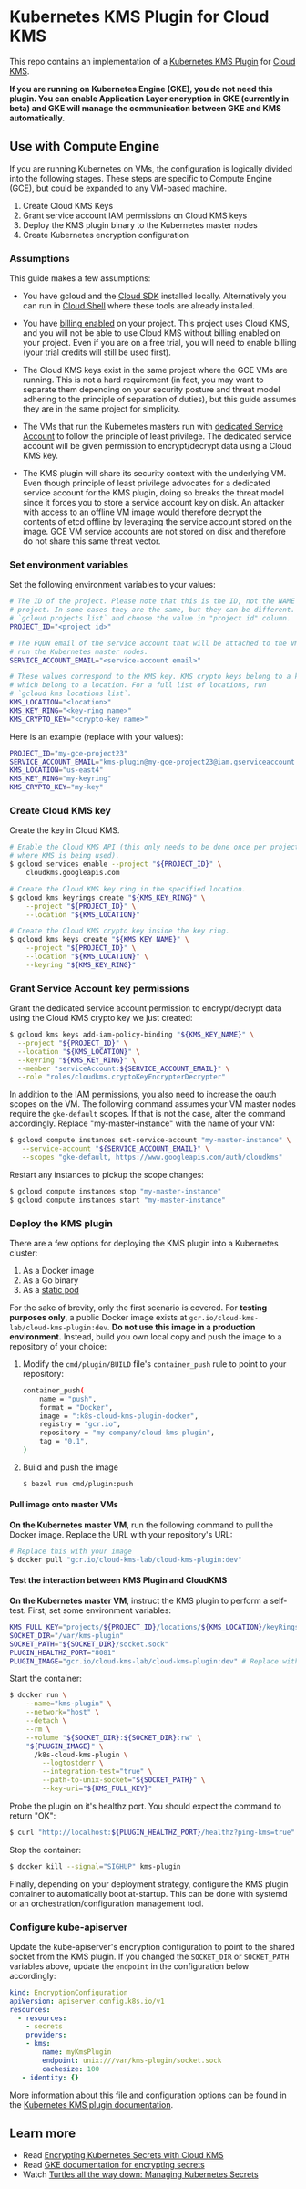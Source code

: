 # Kubernetes KMS Plugin for Cloud KMS

This repo contains an implementation of a [Kubernetes KMS Plugin][k8s-kms-plugin] for [Cloud KMS][gcp-kms].

**If you are running on Kubernetes Engine (GKE), you do not need this plugin. You can enable Application Layer encryption in GKE (currently in beta) and GKE will manage the communication between GKE and KMS automatically.**


## Use with Compute Engine

If you are running Kubernetes on VMs, the configuration is logically divided into the following stages. These steps are specific to Compute Engine (GCE), but could be expanded to any VM-based machine.

1. Create Cloud KMS Keys
1. Grant service account IAM permissions on Cloud KMS keys
1. Deploy the KMS plugin binary to the Kubernetes master nodes
1. Create Kubernetes encryption configuration

### Assumptions

This guide makes a few assumptions:

* You have gcloud and the [Cloud SDK][cloud-sdk] installed locally. Alternatively you can run in [Cloud Shell][cloud-shell] where these tools are already installed.

* You have [billing enabled][gcp-billing] on your project. This project uses Cloud KMS, and you will not be able to use Cloud KMS without billing enabled on your project. Even if you are on a free trial, you will need to enable billing (your trial credits will still be used first).

* The Cloud KMS keys exist in the same project where the GCE VMs are running. This is not a hard requirement (in fact, you may want to separate them depending on your security posture and threat model adhering to the principle of separation of duties), but this guide assumes they are in the same project for simplicity.

* The VMs that run the Kubernetes masters run with [dedicated Service Account][dedicated-sa] to follow the principle of least privilege. The dedicated service account will be given permission to encrypt/decrypt data using a Cloud KMS key.

* The KMS plugin will share its security context with the underlying VM. Even though principle of least privilege advocates for a dedicated service account for the KMS plugin, doing so breaks the threat model since it forces you to store a service account key on disk. An attacker with access to an offline VM image would therefore decrypt the contents of etcd offline by leveraging the service account stored on the image. GCE VM service accounts are not stored on disk and therefore do not share this same threat vector.

### Set environment variables

Set the following environment variables to your values:

```sh
# The ID of the project. Please note that this is the ID, not the NAME of the
# project. In some cases they are the same, but they can be different. Run
# `gcloud projects list` and choose the value in "project id" column.
PROJECT_ID="<project id>"

# The FQDN email of the service account that will be attached to the VMs which
# run the Kubernetes master nodes.
SERVICE_ACCOUNT_EMAIL="<service-account email>"

# These values correspond to the KMS key. KMS crypto keys belong to a key ring
# which belong to a location. For a full list of locations, run
# `gcloud kms locations list`.
KMS_LOCATION="<location>"
KMS_KEY_RING="<key-ring name>"
KMS_CRYPTO_KEY="<crypto-key name>"
```

Here is an example (replace with your values):

```sh
PROJECT_ID="my-gce-project23"
SERVICE_ACCOUNT_EMAIL="kms-plugin@my-gce-project23@iam.gserviceaccount.com"
KMS_LOCATION="us-east4"
KMS_KEY_RING="my-keyring"
KMS_CRYPTO_KEY="my-key"
```

### Create Cloud KMS key

Create the key in Cloud KMS.

```sh
# Enable the Cloud KMS API (this only needs to be done once per project
# where KMS is being used).
$ gcloud services enable --project "${PROJECT_ID}" \
    cloudkms.googleapis.com

# Create the Cloud KMS key ring in the specified location.
$ gcloud kms keyrings create "${KMS_KEY_RING}" \
    --project "${PROJECT_ID}" \
    --location "${KMS_LOCATION}"

# Create the Cloud KMS crypto key inside the key ring.
$ gcloud kms keys create "${KMS_KEY_NAME}" \
    --project "${PROJECT_ID}" \
    --location "${KMS_LOCATION}" \
    --keyring "${KMS_KEY_RING}"
```

### Grant Service Account key permissions

Grant the dedicated service account permission to encrypt/decrypt data using the Cloud KMS crypto key we just created:

```sh
$ gcloud kms keys add-iam-policy-binding "${KMS_KEY_NAME}" \
  --project "${PROJECT_ID}" \
  --location "${KMS_LOCATION}" \
  --keyring "${KMS_KEY_RING}" \
  --member "serviceAccount:${SERVICE_ACCOUNT_EMAIL}" \
  --role "roles/cloudkms.cryptoKeyEncrypterDecrypter"
```

In addition to the IAM permissions, you also need to increase the oauth scopes on the VM. The following command assumes your VM master nodes require the `gke-default` scopes. If that is not the case, alter the command accordingly. Replace "my-master-instance" with the name of your VM:

```sh
$ gcloud compute instances set-service-account "my-master-instance" \
   --service-account "${SERVICE_ACCOUNT_EMAIL}" \
   --scopes "gke-default, https://www.googleapis.com/auth/cloudkms"
```

Restart any instances to pickup the scope changes:

```sh
$ gcloud compute instances stop "my-master-instance"
$ gcloud compute instances start "my-master-instance"
```


### Deploy the KMS plugin

There are a few options for deploying the KMS plugin into a Kubernetes cluster:

1. As a Docker image
1. As a Go binary
1. As a [static pod][k8s-static-pod]

For the sake of brevity, only the first scenario is covered. For **testing purposes only**, a public Docker image exists at `gcr.io/cloud-kms-lab/cloud-kms-plugin:dev`. **Do not use this image in a production environment.** Instead, build you own local copy and push the image to a repository of your choice:

1. Modify the `cmd/plugin/BUILD` file's `container_push` rule to point to your repository:

    ```sh
    container_push(
        name = "push",
        format = "Docker",
        image = ":k8s-cloud-kms-plugin-docker",
        registry = "gcr.io",
        repository = "my-company/cloud-kms-plugin",
        tag = "0.1",
    )
    ```

2. Build and push the image

    ```sh
    $ bazel run cmd/plugin:push
    ```

#### Pull image onto master VMs

**On the Kubernetes master VM**, run the following command to pull the Docker image. Replace the URL with your repository's URL:

```sh
# Replace this with your image
$ docker pull "gcr.io/cloud-kms-lab/cloud-kms-plugin:dev"
```

#### Test the interaction between KMS Plugin and CloudKMS

**On the Kubernetes master VM**, instruct the KMS plugin to perform a self-test. First, set some environment variables:

```sh
KMS_FULL_KEY="projects/${PROJECT_ID}/locations/${KMS_LOCATION}/keyRings/${KMS_KEY_RING}/cryptoKeys/${KMS_CRYPTO_KEY}"
SOCKET_DIR="/var/kms-plugin"
SOCKET_PATH="${SOCKET_DIR}/socket.sock"
PLUGIN_HEALTHZ_PORT="8081"
PLUGIN_IMAGE="gcr.io/cloud-kms-lab/cloud-kms-plugin:dev" # Replace with your value
```

Start the container:

```sh
$ docker run \
    --name="kms-plugin" \
    --network="host" \
    --detach \
    --rm \
    --volume "${SOCKET_DIR}:${SOCKET_DIR}:rw" \
    "${PLUGIN_IMAGE}" \
      /k8s-cloud-kms-plugin \
        --logtostderr \
        --integration-test="true" \
        --path-to-unix-socket="${SOCKET_PATH}" \
        --key-uri="${KMS_FULL_KEY}"
```

Probe the plugin on it's healthz port. You should expect the command to return "OK":

```sh
$ curl "http://localhost:${PLUGIN_HEALTHZ_PORT}/healthz?ping-kms=true"
```

Stop the container:

```sh
$ docker kill --signal="SIGHUP" kms-plugin
```

Finally, depending on your deployment strategy, configure the KMS plugin container to automatically boot at-startup. This can be done with systemd or an orchestration/configuration management tool.


### Configure kube-apiserver

Update the kube-apiserver's encryption configuration to point to the shared socket from the KMS plugin. If you changed the `SOCKET_DIR` or `SOCKET_PATH` variables above, update the `endpoint` in the configuration below accordingly:

```yaml
kind: EncryptionConfiguration
apiVersion: apiserver.config.k8s.io/v1
resources:
  - resources:
    - secrets
    providers:
    - kms:
        name: myKmsPlugin
        endpoint: unix:///var/kms-plugin/socket.sock
        cachesize: 100
   - identity: {}
```

More information about this file and configuration options can be found in the [Kubernetes KMS plugin documentation][k8s-kms-plugin].


## Learn more

* Read [Encrypting Kubernetes Secrets with Cloud KMS][blog-container-security]
* Read [GKE documentation for encrypting secrets][gke-secrets-docs]
* Watch [Turtles all the way down: Managing Kubernetes Secrets][video-turtles]



[gcp-kms]: https://cloud.google.com/kms
[k8s-kms-plugin]: https://kubernetes.io/docs/tasks/administer-cluster/kms-provider/
[blog-container-security]: https://cloud.google.com/blog/products/containers-kubernetes/exploring-container-security-encrypting-kubernetes-secrets-with-cloud-kms
[gke-secrets-docs]: https://cloud.google.com/kubernetes-engine/docs/how-to/encrypting-secrets
[video-turtles]: https://www.youtube.com/watch?v=rLHJZE2XKl8
[cloud-sdk]: https://cloud.google.com/sdk
[cloud-shell]: https://cloud.google.com/shell
[gcp-billing]: https://cloud.google.com/billing/docs/how-to/modify-project#enable_billing_for_a_new_project
[k8s-static-pod]: https://kubernetes.io/docs/tasks/administer-cluster/static-pod/
[dedicated-sa]: https://cloud.google.com/compute/docs/access/create-enable-service-accounts-for-instances

